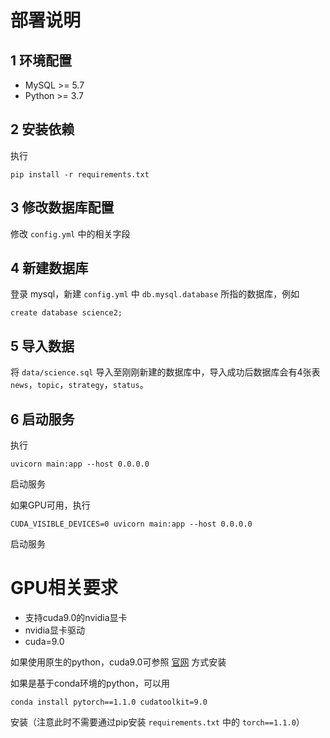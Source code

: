 # 部署说明

## 1 环境配置

- MySQL >= 5.7
- Python >= 3.7

## 2 安装依赖

执行

```shell
pip install -r requirements.txt
```

## 3 修改数据库配置

修改 `config.yml` 中的相关字段


## 4 新建数据库

登录 mysql，新建 `config.yml` 中 `db.mysql.database` 所指的数据库，例如

```
create database science2;
```

## 5 导入数据

将 `data/science.sql` 导入至刚刚新建的数据库中，导入成功后数据库会有4张表 `news`，`topic`，`strategy`，`status`。

## 6 启动服务

执行

```
uvicorn main:app --host 0.0.0.0
```
启动服务

如果GPU可用，执行
```
CUDA_VISIBLE_DEVICES=0 uvicorn main:app --host 0.0.0.0
```

启动服务

# GPU相关要求

- 支持cuda9.0的nvidia显卡
- nvidia显卡驱动
- cuda=9.0

如果使用原生的python，cuda9.0可参照 [官网](https://developer.nvidia.com/cuda-90-download-archive) 方式安装

如果是基于conda环境的python，可以用

```
conda install pytorch==1.1.0 cudatoolkit=9.0
```
安装（注意此时不需要通过pip安装 `requirements.txt` 中的 `torch==1.1.0`）
